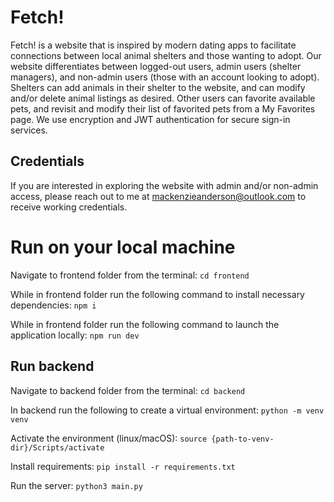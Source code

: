 # Fetch!
Fetch! is a website that is inspired by modern dating apps to facilitate connections between local animal shelters and those wanting to adopt. Our website differentiates between logged-out users, admin users (shelter managers), and non-admin users (those with an account looking to adopt). Shelters can add animals in their shelter to the website, and can modify and/or delete animal listings as desired. Other users can favorite available pets, and revisit and modify their list of favorited pets from a My Favorites page.  We use encryption and JWT authentication for secure sign-in services. 

## Credentials
If you are interested in exploring the website with admin and/or non-admin access, please reach out to me at mackenzieanderson@outlook.com to receive working credentials. 


# Run on your local machine

Navigate to frontend folder from the terminal:
`cd frontend`

While in frontend folder run the following command to install necessary dependencies: `npm i`

While in frontend folder run the following command to launch the application locally: `npm run dev`

## Run backend
Navigate to backend folder from the terminal: `cd backend`

In backend run the following to create a virtual environment: `python -m venv venv`

Activate the environment (linux/macOS): `source {path-to-venv-dir}/Scripts/activate`

Install requirements: `pip install -r requirements.txt`

Run the server: `python3 main.py`
